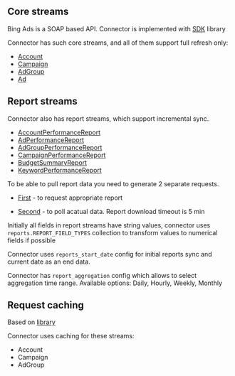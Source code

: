 
## Core streams

Bing Ads is a SOAP based API. Connector is implemented with [SDK](https://github.com/BingAds/BingAds-Python-SDK) library

Connector has such core streams, and all of them support full refresh only:
* [Account](https://docs.microsoft.com/en-us/advertising/customer-management-service/advertiseraccount?view=bingads-13)
* [Campaign](https://docs.microsoft.com/en-us/advertising/campaign-management-service/campaign?view=bingads-13)
* [AdGroup](https://docs.microsoft.com/en-us/advertising/campaign-management-service/getadgroupsbycampaignid?view=bingads-13)
* [Ad](https://docs.microsoft.com/en-us/advertising/campaign-management-service/getadsbyadgroupid?view=bingads-13)


## Report streams

Connector also has report streams, which support incremental sync.

* [AccountPerformanceReport](https://docs.microsoft.com/en-us/advertising/reporting-service/accountperformancereportrequest?view=bingads-13)
* [AdPerformanceReport](https://docs.microsoft.com/en-us/advertising/reporting-service/adperformancereportrequest?view=bingads-13)
* [AdGroupPerformanceReport](https://docs.microsoft.com/en-us/advertising/reporting-service/adgroupperformancereportrequest?view=bingads-13)
* [CampaignPerformanceReport](https://docs.microsoft.com/en-us/advertising/reporting-service/campaignperformancereportrequest?view=bingads-13)
* [BudgetSummaryReport](https://docs.microsoft.com/en-us/advertising/reporting-service/budgetsummaryreportrequest?view=bingads-13)
* [KeywordPerformanceReport](https://docs.microsoft.com/en-us/advertising/reporting-service/keywordperformancereportrequest?view=bingads-13)

To be able to pull report data you need to generate 2 separate requests.

* [First](https://docs.microsoft.com/en-us/advertising/reporting-service/submitgeneratereport?view=bingads-13) - to request appropriate report

* [Second](https://docs.microsoft.com/en-us/advertising/reporting-service/pollgeneratereport?view=bingads-13) - to poll acatual data. Report download timeout is 5 min

Initially all fields in report streams have string values, connector uses `reports.REPORT_FIELD_TYPES` collection to transform values to numerical fields if possible

Connector uses `reports_start_date` config for initial reports sync and current date as an end data.

Connector has `report_aggregation` config which allows to select aggregation time range. Available options: Daily, Hourly, Weekly, Monthly

## Request caching

Based on [library](https://vcrpy.readthedocs.io/en/latest/)

Connector uses caching for these streams:

* Account
* Campaign
* AdGroup
